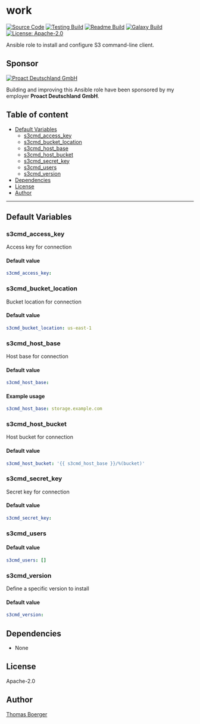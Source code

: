 # work

[![Source Code](https://img.shields.io/badge/github-source%20code-blue?logo=github&logoColor=white)](https://github.com/rolehippie/s3cmd) [![Testing Build](https://github.com/rolehippie/s3cmd/workflows/testing/badge.svg)](https://github.com/rolehippie/s3cmd/actions?query=workflow%3Atesting) [![Readme Build](https://github.com/rolehippie/s3cmd/workflows/readme/badge.svg)](https://github.com/rolehippie/s3cmd/actions?query=workflow%3Areadme) [![Galaxy Build](https://github.com/rolehippie/s3cmd/workflows/galaxy/badge.svg)](https://github.com/rolehippie/s3cmd/actions?query=workflow%3Agalaxy) [![License: Apache-2.0](https://img.shields.io/github/license/rolehippie/s3cmd)](https://github.com/rolehippie/s3cmd/blob/master/LICENSE) 

Ansible role to install and configure S3 command-line client. 

## Sponsor 

[![Proact Deutschland GmbH](https://proact.eu/wp-content/uploads/2020/03/proact-logo.png)](https://proact.eu) 

Building and improving this Ansible role have been sponsored by my employer **Proact Deutschland GmbH**.

## Table of content

* [Default Variables](#default-variables)
  * [s3cmd_access_key](#s3cmd_access_key)
  * [s3cmd_bucket_location](#s3cmd_bucket_location)
  * [s3cmd_host_base](#s3cmd_host_base)
  * [s3cmd_host_bucket](#s3cmd_host_bucket)
  * [s3cmd_secret_key](#s3cmd_secret_key)
  * [s3cmd_users](#s3cmd_users)
  * [s3cmd_version](#s3cmd_version)
* [Dependencies](#dependencies)
* [License](#license)
* [Author](#author)

---

## Default Variables

### s3cmd_access_key

Access key for connection

#### Default value

```YAML
s3cmd_access_key:
```

### s3cmd_bucket_location

Bucket location for connection

#### Default value

```YAML
s3cmd_bucket_location: us-east-1
```

### s3cmd_host_base

Host base for connection

#### Default value

```YAML
s3cmd_host_base:
```

#### Example usage

```YAML
s3cmd_host_base: storage.example.com
```

### s3cmd_host_bucket

Host bucket for connection

#### Default value

```YAML
s3cmd_host_bucket: '{{ s3cmd_host_base }}/%(bucket)'
```

### s3cmd_secret_key

Secret key for connection

#### Default value

```YAML
s3cmd_secret_key:
```

### s3cmd_users

#### Default value

```YAML
s3cmd_users: []
```

### s3cmd_version

Define a specific version to install

#### Default value

```YAML
s3cmd_version:
```

## Dependencies

* None

## License

Apache-2.0

## Author

[Thomas Boerger](https://github.com/tboerger)
